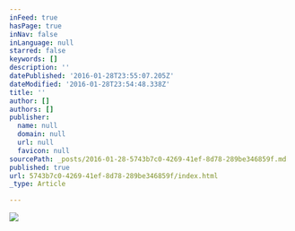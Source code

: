 ```yaml
---
inFeed: true
hasPage: true
inNav: false
inLanguage: null
starred: false
keywords: []
description: ''
datePublished: '2016-01-28T23:55:07.205Z'
dateModified: '2016-01-28T23:54:48.338Z'
title: ''
author: []
authors: []
publisher:
  name: null
  domain: null
  url: null
  favicon: null
sourcePath: _posts/2016-01-28-5743b7c0-4269-41ef-8d78-289be346859f.md
published: true
url: 5743b7c0-4269-41ef-8d78-289be346859f/index.html
_type: Article

---
```

![](https://the-grid-user-content.s3-us-west-2.amazonaws.com/ae1197d6-db95-41d1-98d4-1b4c1fe71644.jpg)